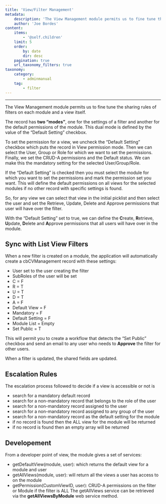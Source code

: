 ```yaml
---
title: 'View/Filter Management'
metadata:
    description: 'The View Management module permits us to fine tune the sharing rules of filters on each module and a view itself.'
    author: 'Joe Bordes'
content:
    items:
        - '@self.children'
    limit: 5
    order:
        by: date
        dir: desc
    pagination: true
    url_taxonomy_filters: true
taxonomy:
    category:
        - adminmanual
    tag:
        - filter
---
```

---

The View Management module permits us to fine tune the sharing rules of filters on each module and a view itself.

The record has **two “modes”**, one for the settings of a filter and another for the default permissions of the module. This dual mode is defined by the value of the “Default Setting” checkbox.

To set the permission for a view, we uncheck the “Default Setting” checkbox which puts the record in View permission mode. Then we can select the User, Group or Role for which we want to set the permissions. Finally, we set the CRUD-A permissions and the Default status. We can make this the mandatory setting for the selected User/Group/Role.

If the “Default Setting” is checked then you must select the module for which you want to set the permissions and mark the permission set you want. This will define the default permissions on all views for the selected modules if no other record with specific settings is found.

So, for any view we can select that view in the initial picklist and then select the user and set the Retrieve, Update, Delete and Approve permissions that user will have over the filter.

With the “Default Setting” set to true, we can define the **C**reate, **R**etrieve, **U**pdate, **D**elete and **A**pprove permissions that all users will have over in the module.

## Sync with List View Filters

When a new filter is created on a module, the application will automatically create a cbCVManagement record with these settings:

-   User set to the user creating the filter
-   SubRoles of the user will be set
-   C = F
-   R = T
-   U = T
-   D = T
-   A = F
-   Default View = F
-   Mandatory = F
-   Default Setting = F
-   Module List = Empty
-   Set Public = T

This will permit you to create a workflow that detects the “Set Public” checkbox and send an email to any user who needs to **Approve** the filter for other users.

When a filter is updated, the shared fields are updated.

## Escalation Rules
The escalation process followed to decide if a view is accessible or not is

-   search for a mandatory default record
-   search for a non-mandatory record that belongs to the role of the user
-   search for a non-mandatory record assigned to the user
-   search for a non-mandatory record assigned to any group of the user
-   search for a non-mandatory record as the default setting for the module
-   if no record is found then the ALL view for the module will be returned
-   if no record is found then an empty array will be returned

## Developement
From a developer point of view, the module gives a set of services:

-   getDefaultView(module, user): which returns the default view for a module and user
-   getAllViews(module, user): will return all the views a user has access to on the module
-   getPermission(CustomViewID, user): CRUD-A permissions on the filter or Module if the filter is ALL
The getAllViews service can be retrieved via the **getAllViewsByModule** web service method.
